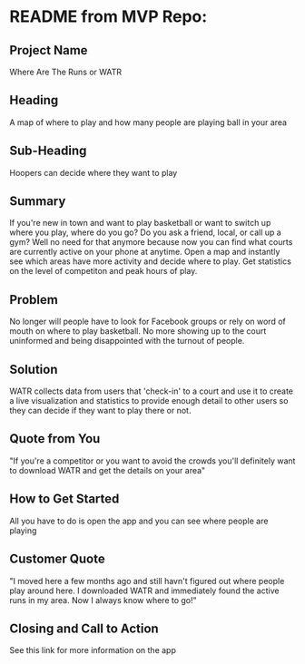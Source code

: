 # README from MVP Repo:
## Project Name
Where Are The Runs or WATR
## Heading
A map of where to play and how many people are playing ball in your area
## Sub-Heading
Hoopers can decide where they want to play
## Summary
If you're new in town and want to play basketball or want to switch up where you play, where do you go? Do you ask a friend, local, or call up a gym? Well no need for that anymore because now you can find what courts are currently active on your phone at anytime. Open a map and instantly see which areas have more activity and decide where to play. Get statistics on the level of competiton and peak hours of play.
## Problem
No longer will people have to look for Facebook groups or rely on word of mouth on where to play basketball. No more showing up to the court uninformed and being disappointed with the turnout of people.
## Solution
WATR collects data from users that 'check-in' to a court and use it to create a live visualization and statistics to provide enough detail to other users so they can decide if they want to play there or not.
## Quote from You
"If you're a competitor or you want to avoid the crowds you'll definitely want to download WATR and get the details on your area"
## How to Get Started
All you have to do is open the app and you can see where people are playing
## Customer Quote
"I moved here a few months ago and still havn't figured out where people play around here. I downloaded WATR and immediately found the active runs in my area. Now I always know where to go!"
## Closing and Call to Action
See this link for more information on the app
